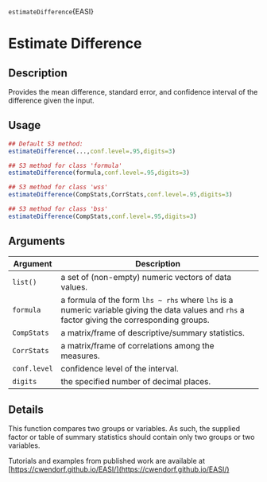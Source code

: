 `estimateDifference`{EASI}

# Estimate Difference

## Description

Provides the mean difference, standard error, and confidence interval of the difference given the input.

## Usage

```r
## Default S3 method:
estimateDifference(...,conf.level=.95,digits=3)

## S3 method for class 'formula'
estimateDifference(formula,conf.level=.95,digits=3)

## S3 method for class 'wss'
estimateDifference(CompStats,CorrStats,conf.level=.95,digits=3)

## S3 method for class 'bss'
estimateDifference(CompStats,conf.level=.95,digits=3)
```


## Arguments

Argument      |Description
------------- |----------------
```list()```     |     a set of (non-empty) numeric vectors of data values.
```formula```     |     a formula of the form `lhs ~ rhs` where `lhs` is a numeric variable giving the data values and `rhs` a factor giving the corresponding groups.
```CompStats```     |     a matrix/frame of descriptive/summary statistics.
```CorrStats```     |     a matrix/frame of correlations among the measures.
```conf.level```     |     confidence level of the interval.
```digits```     |     the specified number of decimal places.

## Details


 This function compares two groups or variables. As such, the supplied factor or table of summary statistics should contain only two groups or two variables.
 
 Tutorials and examples from published work are available at [https://cwendorf.github.io/EASI/](https://cwendorf.github.io/EASI/) 


